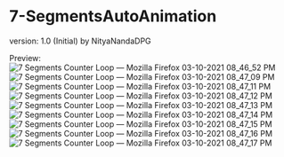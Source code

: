 # 7-SegmentsAutoAnimation

version: 1.0 (Initial) by NityaNandaDPG

Preview:
![7 Segments Counter Loop — Mozilla Firefox 03-10-2021 08_46_52 PM](https://user-images.githubusercontent.com/50585942/135762501-2c645a66-d5b6-4c34-8ceb-4cdee7da83c3.png)
![7 Segments Counter Loop — Mozilla Firefox 03-10-2021 08_47_09 PM](https://user-images.githubusercontent.com/50585942/135762505-d15cb91b-bdf2-466d-bcfb-0c7270411f88.png)
![7 Segments Counter Loop — Mozilla Firefox 03-10-2021 08_47_11 PM](https://user-images.githubusercontent.com/50585942/135762506-2a735b5e-4d36-47b6-86a0-e9d1d45c842e.png)
![7 Segments Counter Loop — Mozilla Firefox 03-10-2021 08_47_12 PM](https://user-images.githubusercontent.com/50585942/135762507-43f1a34f-993e-4766-a81b-82c8fc0f0693.png)
![7 Segments Counter Loop — Mozilla Firefox 03-10-2021 08_47_13 PM](https://user-images.githubusercontent.com/50585942/135762512-c3f281ae-6b94-4ede-8969-fdaf0adc1e8a.png)
![7 Segments Counter Loop — Mozilla Firefox 03-10-2021 08_47_14 PM](https://user-images.githubusercontent.com/50585942/135762515-40590d9c-2f73-49af-b111-542ab849deb0.png)
![7 Segments Counter Loop — Mozilla Firefox 03-10-2021 08_47_15 PM](https://user-images.githubusercontent.com/50585942/135762520-b6b0334b-ccae-4706-a21b-8fb40d5444ec.png)
![7 Segments Counter Loop — Mozilla Firefox 03-10-2021 08_47_16 PM](https://user-images.githubusercontent.com/50585942/135762525-12f40041-232b-4101-ad1a-774d81501b0d.png)
![7 Segments Counter Loop — Mozilla Firefox 03-10-2021 08_47_17 PM](https://user-images.githubusercontent.com/50585942/135762528-5aa5f1b6-d296-40e1-9ef7-57e7728adc68.png)
